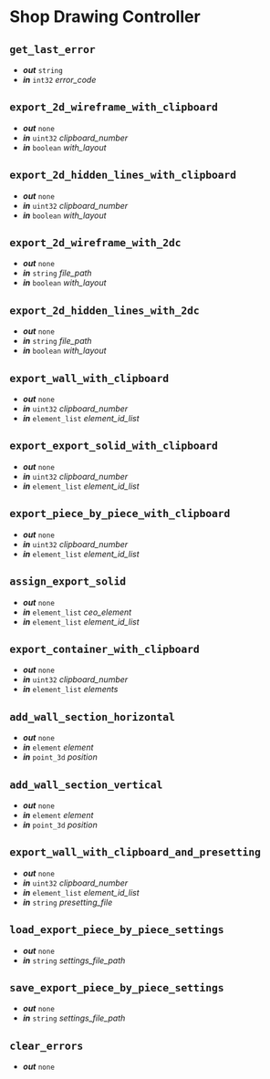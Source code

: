 # Shop Drawing Controller

## `get_last_error`
- **_out_** `string`
- **_in_** `int32` _error_code_

## `export_2d_wireframe_with_clipboard`
- **_out_** `none`
- **_in_** `uint32` _clipboard_number_
- **_in_** `boolean` _with_layout_

## `export_2d_hidden_lines_with_clipboard`
- **_out_** `none`
- **_in_** `uint32` _clipboard_number_
- **_in_** `boolean` _with_layout_

## `export_2d_wireframe_with_2dc`
- **_out_** `none`
- **_in_** `string` _file_path_
- **_in_** `boolean` _with_layout_

## `export_2d_hidden_lines_with_2dc`
- **_out_** `none`
- **_in_** `string` _file_path_
- **_in_** `boolean` _with_layout_

## `export_wall_with_clipboard`
- **_out_** `none`
- **_in_** `uint32` _clipboard_number_
- **_in_** `element_list` _element_id_list_

## `export_export_solid_with_clipboard`
- **_out_** `none`
- **_in_** `uint32` _clipboard_number_
- **_in_** `element_list` _element_id_list_

## `export_piece_by_piece_with_clipboard`
- **_out_** `none`
- **_in_** `uint32` _clipboard_number_
- **_in_** `element_list` _element_id_list_

## `assign_export_solid`
- **_out_** `none`
- **_in_** `element_list` _ceo_element_
- **_in_** `element_list` _element_id_list_

## `export_container_with_clipboard`
- **_out_** `none`
- **_in_** `uint32` _clipboard_number_
- **_in_** `element_list` _elements_

## `add_wall_section_horizontal`
- **_out_** `none`
- **_in_** `element` _element_
- **_in_** `point_3d` _position_

## `add_wall_section_vertical`
- **_out_** `none`
- **_in_** `element` _element_
- **_in_** `point_3d` _position_

## `export_wall_with_clipboard_and_presetting`
- **_out_** `none`
- **_in_** `uint32` _clipboard_number_
- **_in_** `element_list` _element_id_list_
- **_in_** `string` _presetting_file_

## `load_export_piece_by_piece_settings`
- **_out_** `none`
- **_in_** `string` _settings_file_path_

## `save_export_piece_by_piece_settings`
- **_out_** `none`
- **_in_** `string` _settings_file_path_

## `clear_errors`
- **_out_** `none`
